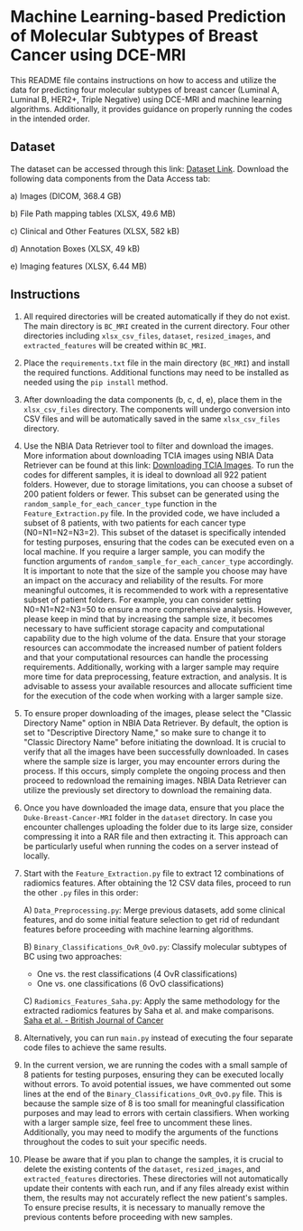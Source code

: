 # Machine Learning-based Prediction of Molecular Subtypes of Breast Cancer using DCE-MRI

This README file contains instructions on how to access and utilize the data for predicting four molecular subtypes of breast cancer (Luminal A, Luminal B, HER2+, Triple Negative) using DCE-MRI and machine learning algorithms. Additionally, it provides guidance on properly running the codes in the intended order.

## Dataset

The dataset can be accessed through this link: [Dataset Link](https://wiki.cancerimagingarchive.net/pages/viewpage.action?pageId=70226903). Download the following data components from the Data Access tab:

a) Images (DICOM, 368.4 GB)

b) File Path mapping tables (XLSX, 49.6 MB)

c) Clinical and Other Features (XLSX, 582 kB)

d) Annotation Boxes (XLSX, 49 kB)

e) Imaging features (XLSX, 6.44 MB)


## Instructions


1. All required directories will be created automatically if they do not exist. The main directory is `BC_MRI` created in the current directory. Four other directories including `xlsx_csv_files`, `dataset`, `resized_images`, and `extracted_features` will be created within `BC_MRI`.

2. Place the `requirements.txt` file in the main directory (`BC_MRI`) and install the required functions. Additional functions may need to be installed as needed using the `pip install` method.

3. After downloading the data components (b, c, d, e), place them in the `xlsx_csv_files` directory. The components will undergo conversion into CSV files and will be automatically saved in the same `xlsx_csv_files` directory.

4. Use the NBIA Data Retriever tool to filter and download the images. More information about downloading TCIA images using NBIA Data Retriever can be found at this link: [Downloading TCIA Images](https://wiki.cancerimagingarchive.net/display/NBIA/Downloading+TCIA+Images). To run the codes for different samples, it is ideal to download all 922 patient folders. However, due to storage limitations, you can choose a subset of 200 patient folders or fewer. This subset can be generated using the `random_sample_for_each_cancer_type` function in the `Feature_Extraction.py` file. In the provided code, we have included a subset of 8 patients, with two patients for each cancer type (N0=N1=N2=N3=2). This subset of the dataset is specifically intended for testing purposes, ensuring that the codes can be executed even on a local machine. If you require a larger sample, you can modify the function arguments of `random_sample_for_each_cancer_type` accordingly. It is important to note that the size of the sample you choose may have an impact on the accuracy and reliability of the results. For more meaningful outcomes, it is recommended to work with a representative subset of patient folders. For example, you can consider setting N0=N1=N2=N3=50 to ensure a more comprehensive analysis. However, please keep in mind that by increasing the sample size, it becomes necessary to have sufficient storage capacity and computational capability due to the high volume of the data. Ensure that your storage resources can accommodate the increased number of patient folders and that your computational resources can handle the processing requirements. Additionally, working with a larger sample may require more time for data preprocessing, feature extraction, and analysis. It is advisable to assess your available resources and allocate sufficient time for the execution of the code when working with a larger sample size.

5. To ensure proper downloading of the images, please select the "Classic Directory Name" option in NBIA Data Retriever. By default, the option is set to "Descriptive Directory Name," so make sure to change it to "Classic Directory Name" before initiating the download. It is crucial to verify that all the images have been successfully downloaded. In cases where the sample size is larger, you may encounter errors during the process. If this occurs, simply complete the ongoing process and then proceed to redownload the remaining images. NBIA Data Retriever can utilize the previously set directory to download the remaining data.

6. Once you have downloaded the image data, ensure that you place the `Duke-Breast-Cancer-MRI` folder in the `dataset` directory. In case you encounter challenges uploading the folder due to its large size, consider compressing it into a RAR file and then extracting it. This approach can be particularly useful when running the codes on a server instead of locally.

7. Start with the `Feature_Extraction.py` file to extract 12 combinations of radiomics features. After obtaining the 12 CSV data files, proceed to run the other `.py` files in this order:

   A) `Data_Preprocessing.py`: Merge previous datasets, add some clinical features, and do some initial feature selection to get rid of redundant features before proceeding with machine learning algorithms.
   
   B) `Binary_Classifications_OvR_OvO.py`: Classify molecular subtypes of BC using two approaches:
   
      - One vs. the rest classifications (4 OvR classifications)
      - One vs. one classifications (6 OvO classifications)

   C) `Radiomics_Features_Saha.py`: Apply the same methodology for the extracted radiomics features by Saha et al. and make comparisons. [Saha et al. - British Journal of Cancer](https://www.nature.com/articles/s41416-018-0185-8)

8. Alternatively, you can run `main.py` instead of executing the four separate code files to achieve the same results. 

9. In the current version, we are running the codes with a small sample of 8 patients for testing purposes, ensuring they can be executed locally without errors. To avoid potential issues, we have commented out some lines at the end of the `Binary_Classifications_OvR_OvO.py` file. This is because the sample size of 8 is too small for meaningful classification purposes and may lead to errors with certain classifiers. When working with a larger sample size, feel free to uncomment these lines. Additionally, you may need to modify the arguments of the functions throughout the codes to suit your specific needs.

10. Please be aware that if you plan to change the samples, it is crucial to delete the existing contents of the `dataset`, `resized_images`, and `extracted_features` directories. These directories will not automatically update their contents with each run, and if any files already exist within them, the results may not accurately reflect the new patient's samples. To ensure precise results, it is necessary to manually remove the previous contents before proceeding with new samples. 

